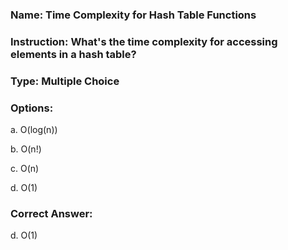 ### Name: Time Complexity for Hash Table Functions ###

### Instruction: What's the time complexity for accessing elements in a hash table? ###

### Type: Multiple Choice ###

### Options: ###

a. O(log(n))

b. O(n!)

c. O(n)

d. O(1)

### Correct Answer: ###

d. O(1)
